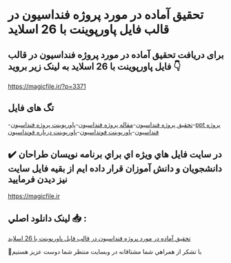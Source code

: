 # تحقیق آماده در مورد پروژه فنداسیون در قالب فایل پاورپوینت با 26 اسلاید

## برای دریافت تحقیق آماده در مورد پروژه فنداسیون در قالب فایل پاورپوینت با 26 اسلاید به لینک زیر بروید 👇

https://magicfile.ir/?p=3371

## تگ های فایل

-[تحقیق پروژه فنداسيون](https://magicfile.ir/product/%d8%aa%d8%ad%d9%82%db%8c%d9%82-%d8%a2%d9%85%d8%a7%d8%af%d9%87-%d9%be%d8%b1%d9%88%da%98%d9%87-%d9%81%d9%86%d8%af%d8%a7%d8%b3%d9%8a%d9%88%d9%86-%d8%af%d8%b1-%d9%82%d8%a7%d9%84%d8%a8-%d9%81%d8%a7%db%8c%d9%84-%d9%be%d8%a7%d9%88%d8%b1%d9%be%d9%88%db%8c%d9%86%d8%aa/)-[مقاله پروژه فنداسيون](https://magicfile.ir/product/%d8%aa%d8%ad%d9%82%db%8c%d9%82-%d8%a2%d9%85%d8%a7%d8%af%d9%87-%d9%be%d8%b1%d9%88%da%98%d9%87-%d9%81%d9%86%d8%af%d8%a7%d8%b3%d9%8a%d9%88%d9%86-%d8%af%d8%b1-%d9%82%d8%a7%d9%84%d8%a8-%d9%81%d8%a7%db%8c%d9%84-%d9%be%d8%a7%d9%88%d8%b1%d9%be%d9%88%db%8c%d9%86%d8%aa/)-[پاورپوینت پروژه فنداسيون](https://magicfile.ir/product/%d8%aa%d8%ad%d9%82%db%8c%d9%82-%d8%a2%d9%85%d8%a7%d8%af%d9%87-%d9%be%d8%b1%d9%88%da%98%d9%87-%d9%81%d9%86%d8%af%d8%a7%d8%b3%d9%8a%d9%88%d9%86-%d8%af%d8%b1-%d9%82%d8%a7%d9%84%d8%a8-%d9%81%d8%a7%db%8c%d9%84-%d9%be%d8%a7%d9%88%d8%b1%d9%be%d9%88%db%8c%d9%86%d8%aa/)-[ppt پروژه فنداسيون](https://magicfile.ir/product/%d8%aa%d8%ad%d9%82%db%8c%d9%82-%d8%a2%d9%85%d8%a7%d8%af%d9%87-%d9%be%d8%b1%d9%88%da%98%d9%87-%d9%81%d9%86%d8%af%d8%a7%d8%b3%d9%8a%d9%88%d9%86-%d8%af%d8%b1-%d9%82%d8%a7%d9%84%d8%a8-%d9%81%d8%a7%db%8c%d9%84-%d9%be%d8%a7%d9%88%d8%b1%d9%be%d9%88%db%8c%d9%86%d8%aa/)-[پاورپوینت فونداسیون](https://magicfile.ir/product/%d8%aa%d8%ad%d9%82%db%8c%d9%82-%d8%a2%d9%85%d8%a7%d8%af%d9%87-%d9%be%d8%b1%d9%88%da%98%d9%87-%d9%81%d9%86%d8%af%d8%a7%d8%b3%d9%8a%d9%88%d9%86-%d8%af%d8%b1-%d9%82%d8%a7%d9%84%d8%a8-%d9%81%d8%a7%db%8c%d9%84-%d9%be%d8%a7%d9%88%d8%b1%d9%be%d9%88%db%8c%d9%86%d8%aa/)-[پاورپوینت درباره فونداسیون](https://magicfile.ir/product/%d8%aa%d8%ad%d9%82%db%8c%d9%82-%d8%a2%d9%85%d8%a7%d8%af%d9%87-%d9%be%d8%b1%d9%88%da%98%d9%87-%d9%81%d9%86%d8%af%d8%a7%d8%b3%d9%8a%d9%88%d9%86-%d8%af%d8%b1-%d9%82%d8%a7%d9%84%d8%a8-%d9%81%d8%a7%db%8c%d9%84-%d9%be%d8%a7%d9%88%d8%b1%d9%be%d9%88%db%8c%d9%86%d8%aa/)

## ✔️ در سايت فايل هاي ويژه اي براي برنامه نويسان طراحان دانشجويان و دانش آموزان قرار داده ايم از بقيه فايل سايت نيز ديدن فرماييد

https://magicfile.ir


## لينک دانلود اصلي 📥 :

[تحقیق آماده در مورد پروژه فنداسیون در قالب فایل پاورپوینت با 26 اسلاید](https://magicfile.ir/product/%d8%aa%d8%ad%d9%82%db%8c%d9%82-%d8%a2%d9%85%d8%a7%d8%af%d9%87-%d9%be%d8%b1%d9%88%da%98%d9%87-%d9%81%d9%86%d8%af%d8%a7%d8%b3%d9%8a%d9%88%d9%86-%d8%af%d8%b1-%d9%82%d8%a7%d9%84%d8%a8-%d9%81%d8%a7%db%8c%d9%84-%d9%be%d8%a7%d9%88%d8%b1%d9%be%d9%88%db%8c%d9%86%d8%aa/) 


🙏با تشکر از همراهي شما مشتاقانه در وبسایت منتظر شما دوست عزیز هستیم

